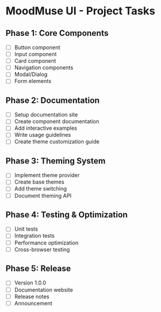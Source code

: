 # MoodMuse UI - Project Tasks

## Phase 1: Core Components

- [ ] Button component
- [ ] Input component
- [ ] Card component
- [ ] Navigation components
- [ ] Modal/Dialog
- [ ] Form elements

## Phase 2: Documentation

- [ ] Setup documentation site
- [ ] Create component documentation
- [ ] Add interactive examples
- [ ] Write usage guidelines
- [ ] Create theme customization guide

## Phase 3: Theming System

- [ ] Implement theme provider
- [ ] Create base themes
- [ ] Add theme switching
- [ ] Document theming API

## Phase 4: Testing & Optimization

- [ ] Unit tests
- [ ] Integration tests
- [ ] Performance optimization
- [ ] Cross-browser testing

## Phase 5: Release

- [ ] Version 1.0.0
- [ ] Documentation website
- [ ] Release notes
- [ ] Announcement
